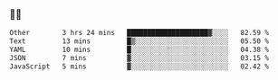 ### 👨‍💻

<!--START_SECTION:waka-->

```txt
Other        3 hrs 24 mins   ████████████████████▓░░░░   82.59 %
Text         13 mins         █▒░░░░░░░░░░░░░░░░░░░░░░░   05.50 %
YAML         10 mins         █░░░░░░░░░░░░░░░░░░░░░░░░   04.38 %
JSON         7 mins          ▓░░░░░░░░░░░░░░░░░░░░░░░░   03.15 %
JavaScript   5 mins          ▓░░░░░░░░░░░░░░░░░░░░░░░░   02.42 %
```

<!--END_SECTION:waka-->

